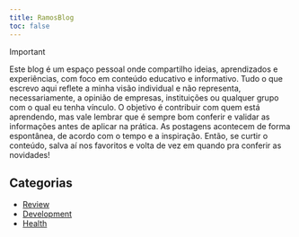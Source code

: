 ```yaml
---
title: RamosBlog
toc: false
---
```


> [!IMPORTANT]
> Este blog é um espaço pessoal onde compartilho ideias, aprendizados e experiências, com foco em conteúdo educativo e informativo. Tudo o que escrevo aqui reflete a minha visão individual e não representa, necessariamente, a opinião de empresas, instituições ou qualquer grupo com o qual eu tenha vínculo. O objetivo é contribuir com quem está aprendendo, mas vale lembrar que é sempre bom conferir e validar as informações antes de aplicar na prática. As postagens acontecem de forma espontânea, de acordo com o tempo e a inspiração. Então, se curtir o conteúdo, salva aí nos favoritos e volta de vez em quando pra conferir as novidades!

## Categorias

- [Review](./content/blog/review/)
- [Development](./content/blog/development/)
- [Health](./content/blog/health/)
